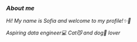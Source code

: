 ### *About me*
*Hi! My name is Sofia and welcome to my profile!✨🌟*  

*Aspiring data engineer💻*
*Cat😼 and dog🐶 lover*

